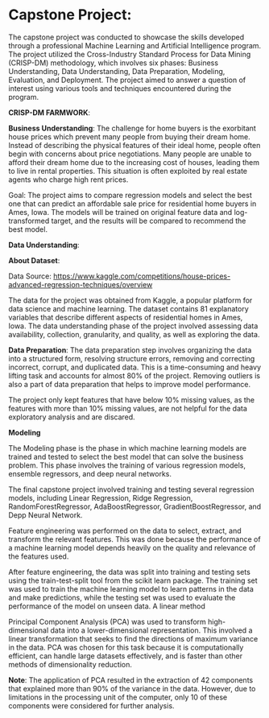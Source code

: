 # **Capstone Project**:
The capstone project was conducted to showcase the skills developed through a professional Machine Learning and Artificial Intelligence program. The project utilized the Cross-Industry Standard Process for Data Mining (CRISP-DM) methodology, which involves six phases: Business Understanding, Data Understanding, Data Preparation, Modeling, Evaluation, and Deployment. The project aimed to answer a question of interest using various tools and techniques encountered during the program.

**CRISP-DM FARMWORK**:

**Business Understanding**: 
The challenge for home buyers is the exorbitant house prices which prevent many people from buying their dream home. Instead of describing the physical features of their ideal home, people often begin with concerns about price negotiations. Many people are unable to afford their dream home due to the increasing cost of houses, leading them to live in rental properties. This situation is often exploited by real estate agents who charge high rent prices.

Goal: The project aims to compare regression models and select the best one that can predict an affordable sale price for residential home buyers in Ames, Iowa. The models will be trained on original feature data and log-transformed target, and the results will be compared to recommend the best model.

**Data Understanding**:

**About Dataset**:

Data Source: https://www.kaggle.com/competitions/house-prices-advanced-regression-techniques/overview

The data for the project was obtained from Kaggle, a popular platform for data science and machine learning. The dataset contains 81 explanatory variables that describe different aspects of residential homes in Ames, Iowa. The data understanding phase of the project involved assessing data availability, collection, granularity, and quality, as well as exploring the data.

 **Data Preparation**:
The data preparation step involves organizing the data into a structured form, resolving structure errors, removing and correcting incorrect, corrupt, and duplicated data. This is a time-consuming  and heavy lifting task and accounts for almost 80% of the project. Removing outliers is also a part of data preparation that helps to improve model performance.

The project only kept features that have below 10% missing values, as the features with more than 10% missing values, are not helpful for the data exploratory analysis and are discared.

**Modeling**

The Modeling phase is the phase in which machine learning models are trained and tested to select the best model that can solve the business problem. This phase involves the training of various regression models, ensemble regressors, and deep neural networks.

The final capstone project involved training and testing several regression models, including Linear Regression, Ridge Regression, RandomForestRegressor, AdaBoostRegressor, GradientBoostRegressor, and Depp Neural Network.

Feature engineering was performed on the data to select, extract, and transform the relevant features. This was done because the performance of a machine learning model depends heavily on the quality and relevance of the features used.

After feature engineering, the data was split into training and testing sets using the train-test-split tool from the scikit learn package. The training set was used to train the machine learning model to learn patterns in the data and make predictions, while the testing set was used to evaluate the performance of the model on unseen data.
A linear method 

Principal Component Analysis (PCA) was used to transform high-dimensional data into a lower-dimensional representation. This involved a linear transformation that seeks to find the directions of maximum variance in the data. PCA was chosen for this task because it is computationally efficient, can handle large datasets effectively, and is faster than other methods of dimensionality reduction.

**Note**: The application of PCA resulted in the extraction of 42 components that explained more than 90% of the variance in the data. However, due to limitations in the processing unit of the computer, only 10 of these components were considered for further analysis.








